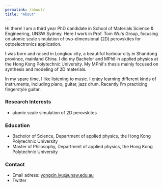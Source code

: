 ```yaml
---
permalink: /about/
title: "About"
---
```


Hi there! I am a third year PhD candidate in School of Materials Science & Engineering, UNSW Sydney. Here I work in Prof. Tom Wu's Group, focusing on atomic scale simulation of two-dimensional (2D) perovskites for optoelectronics application.

I was born and raised in Longkou city, a beautiful harbour city in Shandong province, mainland China. I did my Bachelor and MPhil in applied physics at the Hong Kong Polytechnic University. My MPhil's thesis mainly focused on synthesis and modeling of 2D materials.

In my spare time, I like listening to music. I enjoy learning different kinds of instruments, including piano, guitar, jazz drum. Recently I'm practicing fingerstyle guitar.

### Research Interests
- atomic scale simulation of 2D perovskites

### Education
- Bacholor of Science, Department of applied physics, the Hong Kong Polytechnic University
- Master of Philosophy, Department of applied physics, the Hong Kong Polytechnic University


### Contact 
- Email adress: yongxin.lyu@unsw.edu.au
- Twitter